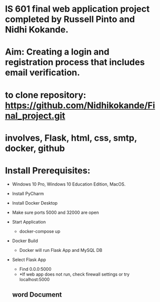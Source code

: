#  IS 601 final web application project completed by Russell Pinto and Nidhi Kokande.

# Aim: Creating a login and registration process that includes email verification.

# to clone repository: https://github.com/Nidhikokande/Final_project.git

# involves, Flask, html, css, smtp, docker, github

# Install Prerequisites:
 - Windows 10 Pro, Windows 10 Education Edition, MacOS.
 - Install PyCharm
 - Install Docker Desktop
 - Make sure ports 5000 and 32000 are open
 
- Start Application
    - docker-compose up
- Docker Build
    - Docker will run Flask App and MySQL DB
- Select Flask App
    - Find 0.0.0:5000
    - *If web app does not run, check firewall settings or try localhost:5000

  ## word Document
  
